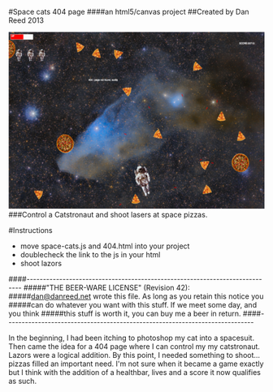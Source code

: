 #Space cats 404 page
####an html5/canvas project
##Created by Dan Reed 2013

![Looks something like this:](/images/screenie.png "A Recent Screenshot")
###Control a Catstronaut and shoot lasers at space pizzas.

#Instructions
* move space-cats.js and 404.html into your project
* doublecheck the link to the js in your html
* shoot lazors


####----------------------------------------------------------------------------
#####"THE BEER-WARE LICENSE" (Revision 42):
#####<dan@danreed.net> wrote this file. As long as you retain this notice you
#####can do whatever you want with this stuff. If we meet some day, and you think
#####this stuff is worth it, you can buy me a beer in return.
####----------------------------------------------------------------------------

In the beginning, I had been itching to photoshop my cat into a spacesuit. Then came the idea for a 404 page where I can control my my catstronaut. Lazors were a logical addition. By this point, I needed something to shoot... pizzas filled an important need. I'm not sure when it became a game exactly but I think with the addition of a healthbar, lives and a score it now qualifies as such. 